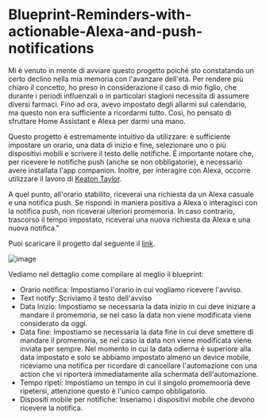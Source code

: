 # Blueprint-Reminders-with-actionable-Alexa-and-push-notifications


Mi è venuto in mente di avviare questo progetto poiché sto constatando un certo declino nella mia memoria con l'avanzare dell'età. Per rendere più chiaro il concetto, ho preso in considerazione il caso di mio figlio, che durante i periodi influenzali o in particolari stagioni necessita di assumere diversi farmaci. Fino ad ora, avevo impostato degli allarmi sul calendario, ma questo non era sufficiente a ricordarmi tutto. Così, ho pensato di sfruttare Home Assistant e Alexa per darmi una mano.

Questo progetto è estremamente intuitivo da utilizzare: è sufficiente impostare un orario, una data di inizio e fine, selezionare uno o più dispositivi mobili e scrivere il testo delle notifiche. È importante notare che, per ricevere le notifiche push (anche se non obbligatorie), è necessario avere installata l'app companion. Inoltre, per interagire con Alexa, occorre utilizzare il lavoro di [Keaton Taylor](https://github.com/keatontaylor/alexa-actions).
          
A quel punto, all'orario stabilito, riceverai una richiesta da un Alexa casuale e una notifica push. Se rispondi in maniera positiva a Alexa o interagisci con la notifica push, non riceverai ulteriori promemoria. In caso contrario, trascorso il tempo impostato, riceverai una nuova richiesta da Alexa e una nuova notifica."

Puoi scaricare il progetto dal seguente il [link](https://community.home-assistant.io/t/reminders-with-actionable-alexa-and-push-notifications/723979). 

![image](https://github.com/Home-Assistant-Pro-Team/Blueprint-Reminders-with-actionable-Alexa-and-push-notifications/assets/62516592/8258d64c-c2de-49fb-a7c5-fbf6bb9c41ce)

Vediamo nel dettaglio come compilare al meglio il blueprint:

- Orario notifica: Impostiamo l'orario in cui vogliamo ricevere l'avviso.
- Text notify: Scriviamo il testo dell'avviso
- Data Inizio: Impostiamo se necessaria la data inizio in cui deve iniziare a mandare il promemoria, se nel caso la data non viene modificata viene considerato da oggi.
- Data fine: Impostiamo se necessaria la data fine in cui deve smettere di mandare il promemoria, se nel caso la data non viene modificata viene inviata per sempre. Nel momento in cui la data odierna è superiore alla data impostato e solo se abbiamo impostato almeno un device mobile, riceviamo una notifica per ricordare di cancellare l'automazione con una action che vi riporterà immediatamente alla schermata dell'automazione.
- Tempo ripeti: Impostiamo un tempo in cui il singolo promemooria deve ripetersi, attenzione questo è l'unico campo obbligatorio.
- Dispositi mobile per notifiche: Inseriamo i dispositivi mobile che devono ricevere la notifica. 
